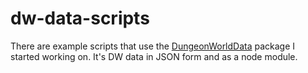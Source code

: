 # dw-data-scripts

There are example scripts that use the [DungeonWorldData](https://github.com/Vindexus/DungeonWorldData) package I started working on. It's DW data in JSON form and as a node module.
